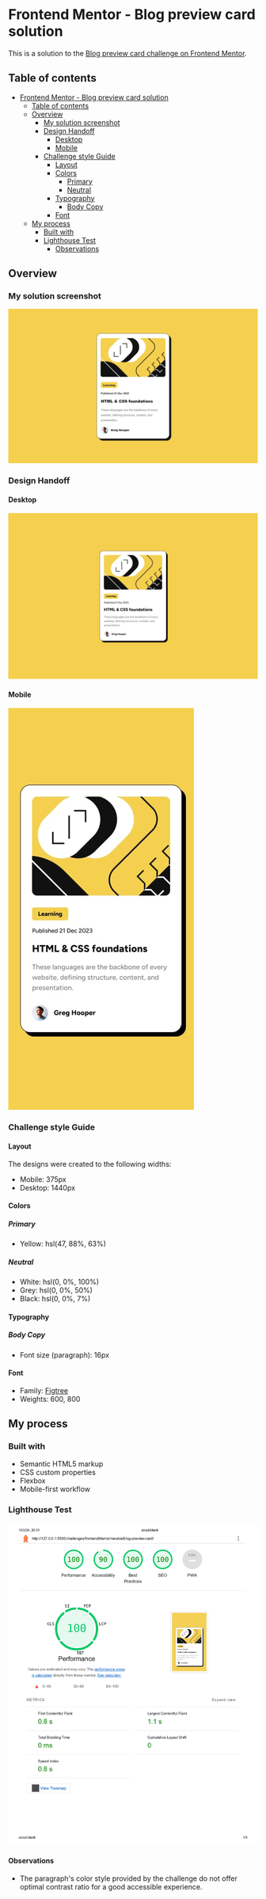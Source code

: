 # Frontend Mentor - Blog preview card solution

This is a solution to the [Blog preview card challenge on Frontend Mentor](https://www.frontendmentor.io/challenges/blog-preview-card-ckPaj01IcS).

## Table of contents

- [Frontend Mentor - Blog preview card solution](#frontend-mentor---blog-preview-card-solution)
  - [Table of contents](#table-of-contents)
  - [Overview](#overview)
    - [My solution screenshot](#my-solution-screenshot)
    - [Design Handoff](#design-handoff)
      - [Desktop](#desktop)
      - [Mobile](#mobile)
    - [Challenge style Guide](#challenge-style-guide)
      - [Layout](#layout)
      - [Colors](#colors)
        - [Primary](#primary)
        - [Neutral](#neutral)
      - [Typography](#typography)
        - [Body Copy](#body-copy)
      - [Font](#font)
  - [My process](#my-process)
    - [Built with](#built-with)
    - [Lighthouse Test](#lighthouse-test)
      - [Observations](#observations)


## Overview

### My solution screenshot

![](./assets/screen/screenshot.jpg)

### Design Handoff

#### Desktop

![](./assets/design/desktop-design.jpg)

#### Mobile

![](./assets/design/mobile-design.jpg)

### Challenge style Guide

#### Layout

The designs were created to the following widths:

- Mobile: 375px
- Desktop: 1440px

#### Colors

##### Primary

- Yellow: hsl(47, 88%, 63%)

##### Neutral

- White: hsl(0, 0%, 100%)
- Grey: hsl(0, 0%, 50%)
- Black: hsl(0, 0%, 7%)


#### Typography

##### Body Copy

- Font size (paragraph): 16px

#### Font

- Family: [Figtree](https://fonts.google.com/specimen/Figtree)
- Weights: 600, 800


## My process

### Built with

- Semantic HTML5 markup
- CSS custom properties
- Flexbox
- Mobile-first workflow

### Lighthouse Test

![](./assets/screen/lighthouse-test.jpg)

#### Observations
- The paragraph's color style provided by the challenge do not offer optimal contrast ratio for a good accessible experience.